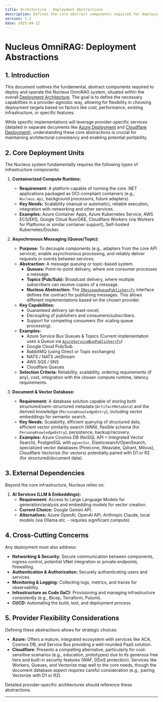 ```yaml
---
title: Architecture - Deployment Abstractions
description: Defines the core abstract components required for deploying the Nucleus OmniRAG system, independent of specific cloud providers.
version: 1.1
date: 2025-04-22
---
```


# Nucleus OmniRAG: Deployment Abstractions

## 1. Introduction

This document outlines the fundamental, abstract components required to deploy and operate the Nucleus OmniRAG system, situated within the overall [Deployment Architecture](../07_ARCHITECTURE_DEPLOYMENT.md). The goal is to define the necessary capabilities in a provider-agnostic way, allowing for flexibility in choosing deployment targets based on factors like cost, performance, existing infrastructure, or specific features.

While specific implementations will leverage provider-specific services (detailed in separate documents like [Azure Deployment](./Hosting/ARCHITECTURE_HOSTING_AZURE.md) and [Cloudflare Deployment](./Hosting/ARCHITECTURE_HOSTING_CLOUDFLARE.md)), understanding these core abstractions is crucial for maintaining architectural consistency and enabling potential portability.

## 2. Core Deployment Units

The Nucleus system fundamentally requires the following types of infrastructure components:

1.  **Containerized Compute Runtime:**
    *   **Requirement:** A platform capable of running the core .NET applications packaged as OCI-compliant containers (e.g., `Nucleus.Api`, background processors, future adapters).
    *   **Key Needs:** Scalability (manual or automatic), reliable execution, integration with networking and other services.
    *   **Examples:** Azure Container Apps, Azure Kubernetes Service, AWS ECS/EKS, Google Cloud Run/GKE, Cloudflare Workers (via Workers for Platforms or similar container support), Self-hosted Kubernetes/Docker.

2.  **Asynchronous Messaging (Queue/Topic):**
    *   **Purpose:** To decouple components (e.g., adapters from the core API service), enable asynchronous processing, and reliably deliver requests or events between services.
    *   **Abstraction:** A message queuing or topic-based system.
        *   **Queues:** Point-to-point delivery, where one consumer processes a message.
        *   **Topics (Pub/Sub):** Broadcast delivery, where multiple subscribers can receive copies of a message.
        *   **Nucleus Abstraction:** The [`IMessageQueuePublisher<T>`](cci:2://file:///d:/Projects/Nucleus/Nucleus.Abstractions/IMessageQueuePublisher.cs:18:0-30:1) interface defines the contract for publishing messages. This allows different implementations based on the chosen provider.
    *   **Key Capabilities:**
        *   Guaranteed delivery (at-least-once).
        *   Decoupling of publishers and consumers/subscribers.
        *   Support for competing consumers (for scaling queue processing).
    *   **Examples:**
        *   Azure Service Bus Queues & Topics (Current implementation uses a Queue via [`AzureServiceBusPublisher<T>`](cci:2://file:///d:/Projects/Nucleus/Nucleus.ApiService/Infrastructure/Messaging/AzureServiceBusPublisher.cs:23:0-99:1))
        *   Google Cloud Pub/Sub
        *   RabbitMQ (using Direct or Topic exchanges)
        *   NATS / NATS JetStream
        *   AWS SQS / SNS
        *   Cloudflare Queues
    *   **Selection Criteria:** Reliability, scalability, ordering requirements (if any), cost, integration with the chosen compute runtime, latency requirements.

3.  **Document & Vector Database:**
    *   **Requirement:** A database solution capable of storing both structured/semi-structured metadata (`ArtifactMetadata`) and the derived knowledge (`PersonaKnowledgeEntry`), including vector embeddings for semantic search.
    *   **Key Needs:** Scalability, efficient querying of structured data, efficient vector similarity search (ANN), flexible schema (for `PersonaKnowledgeEntry`), persistence, backup/recovery.
    *   **Examples:** Azure Cosmos DB (NoSQL API + Integrated Vector Search), PostgreSQL with `pgvector`, Elasticsearch/OpenSearch, specialized vector databases (Pinecone, Weaviate, Qdrant, Milvus), Cloudflare Vectorize (for vectors) potentially paired with D1 or R2 (for structured/document data).

## 3. External Dependencies

Beyond the core infrastructure, Nucleus relies on:

1.  **AI Services (LLM & Embeddings):**
    *   **Requirement:** Access to Large Language Models for generation/analysis and embedding models for vector creation.
    *   **Current Choice:** Google Gemini API.
    *   **Alternatives:** Azure OpenAI, OpenAI API, Anthropic Claude, local models (via Ollama etc. - requires significant compute).

## 4. Cross-Cutting Concerns

Any deployment must also address:

*   **Networking & Security:** Secure communication between components, ingress control, potential VNet integration or private endpoints, firewalling.
*   **Authentication & Authorization:** Securely authenticating users and services.
*   **Monitoring & Logging:** Collecting logs, metrics, and traces for observability.
*   **Infrastructure as Code (IaC):** Provisioning and managing infrastructure consistently (e.g., Bicep, Terraform, Pulumi).
*   **CI/CD:** Automating the build, test, and deployment process.

## 5. Provider Flexibility Considerations

Defining these abstractions allows for strategic choices:

*   **Azure:** Offers a mature, integrated ecosystem with services like ACA, Cosmos DB, and Service Bus providing a well-rounded PaaS solution.
*   **Cloudflare:** Presents a compelling alternative, particularly for cost-sensitive scenarios (e.g., education, prototypes) due to its generous free tiers and built-in security features (WAF, DDoS protection). Services like Workers, Queues, and Vectorize map well to the core needs, though the document database aspect requires careful consideration (e.g., pairing Vectorize with D1 or R2).

Detailed provider-specific architectures should reference these abstractions.

---

